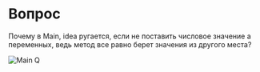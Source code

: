 # Вопрос
Почему в Main, idea  ругается, если не поставить числовое значение а переменных, ведь метод все равно берет значения из другого места?

![Main Q](https://user-images.githubusercontent.com/114022588/197397772-2f0a54f5-02c5-4b0d-a2a4-a2be0ef77022.png)
